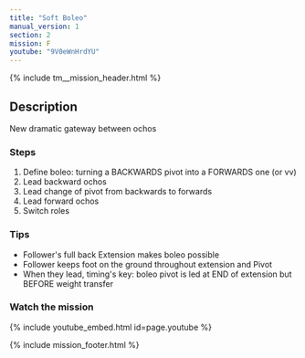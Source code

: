 ```yaml
---
title: "Soft Boleo"
manual_version: 1
section: 2
mission: F
youtube: "9V0eWnHrdYU"
---
```


{% include tm__mission_header.html %}

## Description

New dramatic gateway between ochos

### Steps

1. Define boleo: turning a BACKWARDS pivot into a FORWARDS one (or vv) 
2. Lead backward ochos 
3. Lead change of pivot from backwards to forwards
4. Lead forward ochos
5. Switch roles

### Tips

* Follower's full back Extension makes boleo possible
* Follower keeps foot on the ground throughout extension and Pivot
* When they lead, timing's key: boleo pivot is led at END of extension but BEFORE weight transfer

### Watch the mission

{% include youtube_embed.html id=page.youtube %}

{% include mission_footer.html %}
